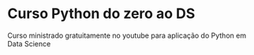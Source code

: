 # Curso Python do zero ao DS
 Curso ministrado gratuitamente no youtube para aplicação do Python em Data Science
